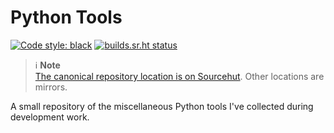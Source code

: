 Python Tools
============

[![Code style: black](https://img.shields.io/badge/code%20style-black-000000.svg)](https://github.com/psf/black)
[![builds.sr.ht status](https://builds.sr.ht/~logankirkland/python-tools.svg)](https://builds.sr.ht/~logankirkland/python-tools?)

> ℹ️ **Note**  
> [The canonical repository location is on Sourcehut](https://git.sr.ht/~logankirkland/python-tools). Other locations are mirrors.

A small repository of the miscellaneous Python tools I've collected 
during development work.

